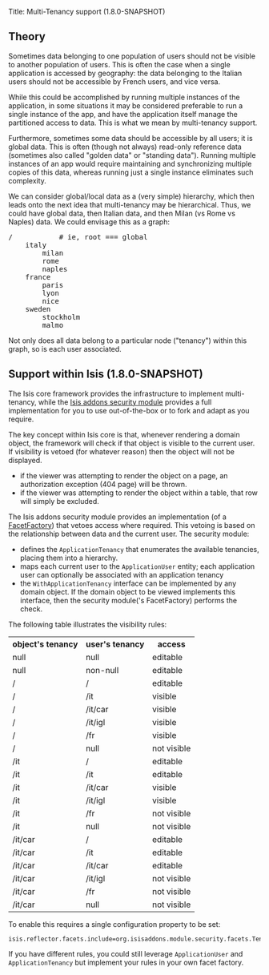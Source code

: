Title: Multi-Tenancy support (1.8.0-SNAPSHOT)

## Theory

Sometimes data belonging to one population of users should not be visible to another population
of users.   This is often the case when a single application is accessed by geography: the data belonging to the
Italian users should not be accessible by French users, and vice versa.

While this could be accomplished by running multiple instances of the application, in some situations it
may be considered preferable to run a single instance of the app, and have the application itself manage the partitioned
access to data.  This is what we mean by multi-tenancy support.

Furthermore, sometimes some data should be accessible by all users; it is global data.  This is often (though not always)
read-only reference data (sometimes also called "golden data" or "standing data").  Running multiple instances of
an app would require maintaining and synchronizing multiple copies of this data, whereas running just a single instance 
eliminates such complexity.

We can consider global/local data as a (very simple) hierarchy, which then leads onto the next idea that multi-tenancy
may be hierarchical.  Thus, we could have global data, then Italian data, and then Milan (vs Rome vs Naples) data.  We
could envisage this as a graph:

<pre>
/           # ie, root === global
    italy
        milan
        rome
        naples
    france
        paris
        lyon
        nice
    sweden
        stockholm
        malmo
</pre>
        
Not only does all data belong to a particular node ("tenancy") within this graph, so is each user associated.

## Support within Isis (1.8.0-SNAPSHOT)

The Isis core framework provides the infrastructure to implement multi-tenancy, while the [Isis addons security module](https://github.com/isisaddons/isis-module-security) provides a full implementation for you to use out-of-the-box or to fork and adapt as you require.

The key concept within Isis core is that, whenever rendering a domain object, the framework will check if that object
is visible to the current user.  If visibility is vetoed (for whatever reason) then the object will not be displayed.

* if the viewer was attempting to render the object on a page, an authorization exception (404 page) will be thrown.
* if the viewer was attempting to render the object within a table, that row will simply be excluded.

The Isis addons security module provides an implementation (of a [FacetFactory](./metamodel-finetuning-the-programming-model.html)) that
vetoes access where required.  This vetoing is based on the relationship between data and the current user.  The security module:

* defines the `ApplicationTenancy` that enumerates the available tenancies, placing them into a hierarchy.
* maps each current user to the `ApplicationUser` entity; each application user can optionally be associated with an application tenancy
* the `WithApplicationTenancy` interface can be implemented by any domain object.  If the domain object to be viewed
  implements this interface, then the security module('s FacetFactory) performs the check.
  
The following table illustrates the visibility rules:

<table class="table table-striped table-bordered table-condensed">
    <tr>
        <th>object's tenancy</th><th>user's tenancy</th><th>access</th>
    </tr>
    <tr>
        <td>null</td><td>null</td><td>editable</td>
    </tr>
    <tr>
        <td>null</td><td>non-null</td><td>editable</td>
    </tr>
    <tr>
        <td>/</td><td>/</td><td>editable</td>
    </tr>
    <tr>
        <td>/</td><td>/it</td><td>visible</td>
    </tr>
    <tr>
        <td>/</td><td>/it/car</td><td>visible</td>
    </tr>
    <tr>
        <td>/</td><td>/it/igl</td><td>visible</td>
    </tr>
    <tr>
        <td>/</td><td>/fr</td><td>visible</td>
    </tr>
    <tr>
        <td>/</td><td>null</td><td>not visible</td>
    </tr>
    <tr>
        <td>/it</td><td>/</td><td>editable</td>
    </tr>
    <tr>
        <td>/it</td><td>/it</td><td>editable</td>
    </tr>
    <tr>
        <td>/it</td><td>/it/car</td><td>visible</td>
    </tr>
    <tr>
        <td>/it</td><td>/it/igl</td><td>visible</td>
    </tr>
    <tr>
        <td>/it</td><td>/fr</td><td>not visible</td>
    </tr>
    <tr>
        <td>/it</td><td>null</td><td>not visible</td>
    </tr>
    <tr>
        <td>/it/car</td><td>/</td><td>editable</td>
    </tr>
    <tr>
        <td>/it/car</td><td>/it</td><td>editable</td>
    </tr>
    <tr>
        <td>/it/car</td><td>/it/car</td><td>editable</td>
    </tr>
    <tr>
        <td>/it/car</td><td>/it/igl</td><td>not visible</td>
    </tr>
    <tr>
        <td>/it/car</td><td>/fr</td><td>not visible</td>
    </tr>
    <tr>
        <td>/it/car</td><td>null</td><td>not visible</td>
    </tr>
</table>

To enable this requires a single configuration property to be set:

    isis.reflector.facets.include=org.isisaddons.module.security.facets.TenantedAuthorizationFacetFactory

If you have different rules, you could still leverage `ApplicationUser` and `ApplicationTenancy` but implement your rules
in your own facet factory.

